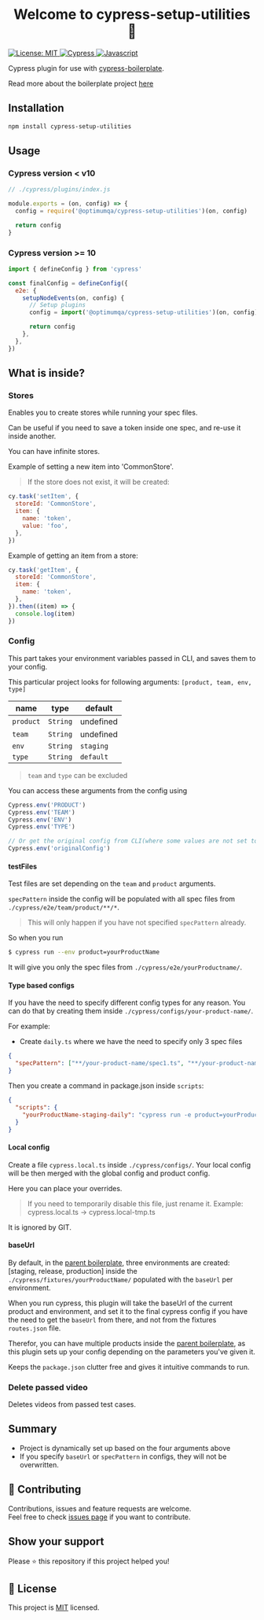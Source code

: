 <h1 align="center">Welcome to cypress-setup-utilities 👋 </h1>
<a href="https://github.com/optimumqa/cypress-setup-utilities/blob/main/LICENSE">
  <img alt="License: MIT" src="https://img.shields.io/badge/license-MIT-yellow.svg" target="_blank" />
</a>
<a href="">
  <img alt="Cypress" src="https://img.shields.io/badge/-cypress-%23E5E5E5?style=for-the-badge&logo=cypress&logoColor=058a5e" target="_blank" />
</a>
<a href="">
  <img alt="Javascript" src="https://img.shields.io/badge/javascript-%23323330.svg?style=for-the-badge&logo=javascript&logoColor=%23F7DF1E" target="_blank" />
</a>

Cypress plugin for use with [cypress-boilerplate](https://github.com/optimumqa/cypress-boilerplate).

Read more about the boilerplate project [here](https://github.com/optimumqa/cypress-boilerplate/blob/main/README.md)

## Installation

```sh
npm install cypress-setup-utilities
```

## Usage

### Cypress version < v10

```js
// ./cypress/plugins/index.js

module.exports = (on, config) => {
  config = require('@optimumqa/cypress-setup-utilities')(on, config)

  return config
}
```

### Cypress version >= 10

```js
import { defineConfig } from 'cypress'

const finalConfig = defineConfig({
  e2e: {
    setupNodeEvents(on, config) {
      // Setup plugins
      config = import('@optimumqa/cypress-setup-utilities')(on, config)

      return config
    },
  },
})
```

## What is inside?

### Stores

Enables you to create stores while running your spec files.

Can be useful if you need to save a token inside one spec, and re-use it inside another.

You can have infinite stores.

Example of setting a new item into 'CommonStore'.

> If the store does not exist, it will be created:

```js
cy.task('setItem', {
  storeId: 'CommonStore',
  item: {
    name: 'token',
    value: 'foo',
  },
})
```

Example of getting an item from a store:

```js
cy.task('getItem', {
  storeId: 'CommonStore',
  item: {
    name: 'token',
  },
}).then((item) => {
  console.log(item)
})
```

### Config

This part takes your environment variables passed in CLI, and saves them to your config.

This particular project looks for following arguments: `[product, team, env, type]`

| name      | type     | default   |
| --------- | -------- | --------- |
| `product` | `String` | undefined |
| `team`    | `String` | undefined |
| `env`     | `String` | `staging` |
| `type`    | `String` | `default` |

> `team` and `type` can be excluded

You can access these arguments from the config using

```js
Cypress.env('PRODUCT')
Cypress.env('TEAM')
Cypress.env('ENV')
Cypress.env('TYPE')

// Or get the original config from CLI(where some values are not set to default)
Cypress.env('originalConfig')
```

#### testFiles

Test files are set depending on the `team` and `product` arguments.

`specPattern` inside the config will be populated with all spec files from `./cypress/e2e/team/product/**/*`.

> This will only happen if you have not specified `specPattern` already.

So when you run

```sh
$ cypress run --env product=yourProductName
```

It will give you only the spec files from `./cypress/e2e/yourProductname/`.

#### Type based configs

If you have the need to specify different config types for any reason. You can do that by creating them inside `./cypress/configs/your-product-name/`.

For example:

- Create `daily.ts` where we have the need to specify only 3 spec files

```json
{
  "specPattern": ["**/your-product-name/spec1.ts", "**/your-product-name/spec2.ts", "**/your-product-name/spec3.ts"]
}
```

Then you create a command in package.json inside `scripts`:

```json
{
  "scripts": {
    "yourProductName-staging-daily": "cypress run -e product=yourProductName,env=staging,type=daily"
  }
}
```

#### Local config

Create a file `cypress.local.ts` inside `./cypress/configs/`. Your local config will be then merged with the global config and product config.

Here you can place your overrides.

> If you need to temporarily disable this file, just rename it.
> Example: cypress.local.ts -> cypress.local-tmp.ts

It is ignored by GIT.

#### baseUrl

By default, in the [parent boilerplate](https://github.com/optimumqa/cypress-boilerplate), three environments are created: [staging, release, production] inside the `./cypress/fixtures/yourProductName/` populated with the `baseUrl` per environment.

When you run cypress, this plugin will take the baseUrl of the current product and environment, and set it to the final cypress config if you have the need to get the `baseUrl` from there, and not from the fixtures `routes.json` file.

Therefor, you can have multiple products inside the [parent boilerplate](https://github.com/optimumqa/cypress-boilerplate), as this plugin sets up your config depending on the parameters you've given it.

Keeps the `package.json` clutter free and gives it intuitive commands to run.

### Delete passed video

Deletes videos from passed test cases.

## Summary

- Project is dynamically set up based on the four arguments above
- If you specify `baseUrl` or `specPattern` in configs, they will not be overwritten.

## 🤝 Contributing

Contributions, issues and feature requests are welcome.<br />
Feel free to check [issues page](https://github.com/optimumqa/cypress-setup-utilities/issues) if you want to contribute.<br />

## Show your support

Please ⭐️ this repository if this project helped you!

## 📝 License

This project is [MIT](https://github.com/optimumqa/cypress-setup-utilities/blob/main/LICENSE) licensed.
